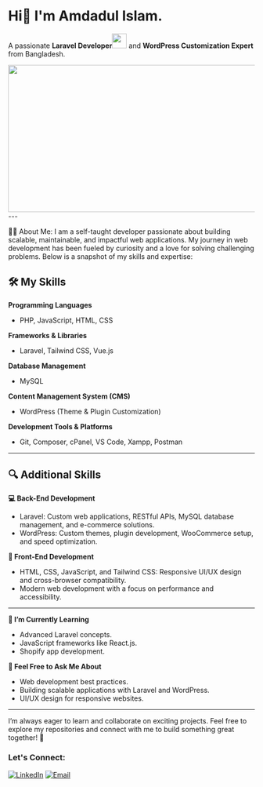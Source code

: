 # Hi👋 I'm Amdadul Islam.
A passionate **Laravel Developer**<img src="https://media.giphy.com/media/WUlplcMpOCEmTGBtBW/giphy.gif" width="30"> and **WordPress Customization Expert** from Bangladesh. 
<div align="center">
  <img src="https://media.giphy.com/media/dWesBcTLavkZuG35MI/giphy.gif" width="600" height="300"/>
</div>
---

:man_technologist: About Me:
I am a self-taught developer passionate about building scalable, maintainable, and impactful web applications. My journey in web development has been fueled by curiosity and a love for solving challenging problems. Below is a snapshot of my skills and expertise:

## 🛠️ My Skills

**Programming Languages**
- PHP, JavaScript, HTML, CSS  

**Frameworks & Libraries**
- Laravel, Tailwind CSS, Vue.js  

**Database Management**
- MySQL  

**Content Management System (CMS)**
- WordPress (Theme & Plugin Customization)  

**Development Tools & Platforms**
- Git, Composer, cPanel, VS Code, Xampp, Postman  

---

## 🔍 Additional Skills

**💻 Back-End Development**
- Laravel: Custom web applications, RESTful APIs, MySQL database management, and e-commerce solutions.  
- WordPress: Custom themes, plugin development, WooCommerce setup, and speed optimization.  

**🎨 Front-End Development**
- HTML, CSS, JavaScript, and Tailwind CSS: Responsive UI/UX design and cross-browser compatibility.  
- Modern web development with a focus on performance and accessibility.  

---

**🌱 I’m Currently Learning**
- Advanced Laravel concepts.
- JavaScript frameworks like React.js.
- Shopify app development.

**💬 Feel Free to Ask Me About**
- Web development best practices.
- Building scalable applications with Laravel and WordPress.
- UI/UX design for responsive websites.

---

I’m always eager to learn and collaborate on exciting projects. Feel free to explore my repositories and connect with me to build something great together! 🚀

### Let's Connect:   
[![LinkedIn](https://img.shields.io/badge/LinkedIn-connect-blue)](https://www.linkedin.com/in/amdadul-islam-bd/)  [![Email](https://img.shields.io/badge/Email-contact-blue)](mailto:emdadctg92@gmail.com)
